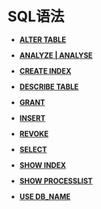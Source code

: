 # SQL语法<a name="ZH-CN_TOPIC_0289900416"></a>

-   **[ALTER TABLE](dolphin-ALTER-TABLE.md)**  

-   **[ANALYZE | ANALYSE](dolphin-ANALYZE-ANALYSE.md)**  

-   **[CREATE INDEX](dolphin-CREATE-INDEX.md)**

-   **[DESCRIBE TABLE](dolphin-DESCRIBE-TABLE.md)**

-   **[GRANT](dolphin-GRANT.md)**

-   **[INSERT](dolphin-INSERT.md)**

-   **[REVOKE](dolphin-REVOKE.md)**

-   **[SELECT](dolphin-SELECT.md)**  

-   **[SHOW INDEX](dolphin-SHOW-INDEX.md)**  

-   **[SHOW PROCESSLIST](dolphin-SHOW-PROCESSLIST.md)**

-   **[USE DB_NAME](dolphin-USE-DB_NAME.md)**  
